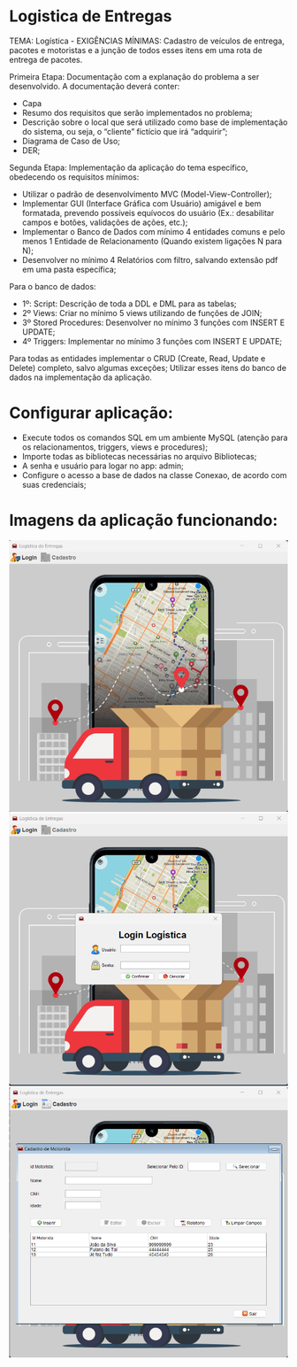 # Logistica de Entregas

TEMA: Logística - EXIGÊNCIAS MÍNIMAS: Cadastro de veículos de entrega, pacotes e motoristas e a junção de todos esses itens em uma rota de entrega de pacotes.

Primeira Etapa: Documentação com a explanação do problema a ser desenvolvido. A documentação deverá conter:
* Capa
* Resumo dos requisitos que serão implementados no problema;
* Descrição sobre o local que será utilizado como base de implementação do sistema, ou seja, o “cliente” fictício que irá “adquirir”;
* Diagrama de Caso de Uso;
* DER;

Segunda Etapa: Implementação da aplicação do tema específico, obedecendo os requisitos mínimos:

* Utilizar o padrão de desenvolvimento MVC (Model-View-Controller);
* Implementar GUI (Interface Gráfica com Usuário) amigável e bem formatada, prevendo possíveis equívocos do usuário (Ex.: desabilitar campos e botões, validações de ações, etc.);
* Implementar o Banco de Dados com mínimo 4 entidades comuns e pelo menos 1 Entidade de Relacionamento (Quando existem ligações N para N);
* Desenvolver no mínimo 4 Relatórios com filtro, salvando extensão pdf em uma pasta específica;

Para o banco de dados:

* 1º: Script: Descrição de toda a DDL e DML para as tabelas;
* 2º Views: Criar no mínimo 5 views utilizando de funções de JOIN;
* 3º Stored Procedures: Desenvolver no mínimo 3 funções com INSERT E UPDATE;
* 4º Triggers: Implementar no mínimo 3 funções com INSERT E UPDATE;

Para todas as entidades implementar o CRUD (Create, Read, Update e Delete) completo, salvo algumas exceções;
Utilizar esses itens do banco de dados na implementação da aplicação.

# Configurar aplicação:

* Execute todos os comandos SQL em um ambiente MySQL (atenção para os relacionamentos, triggers, views e procedures);
* Importe todas as bibliotecas necessárias no arquivo Bibliotecas;
* A senha e usuário para logar no app: admin;
* Configure o acesso a base de dados na classe Conexao, de acordo com suas credenciais;

# Imagens da aplicação funcionando:

![alt text](https://github.com/alissonjaques/logistica-de-entregas-e-rotas/blob/main/Imagens/principal.png#vitrinedev)
![alt text](https://github.com/alissonjaques/logistica-de-entregas-e-rotas/blob/main/Imagens/login.png#vitrinedev)
![alt text](https://github.com/alissonjaques/logistica-de-entregas-e-rotas/blob/main/Imagens/cadastro.png#vitrinedev)
